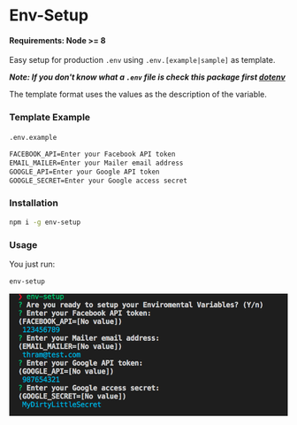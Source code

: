# Env-Setup

#### Requirements: Node >= 8

Easy setup for production `.env` using `.env.[example|sample]` as template.

***Note: If you don't know what a `.env` file is check this package first [dotenv](https://www.npmjs.com/package/dotenv)***

The template format uses the values as the description of the variable.

### Template Example

`.env.example`

```
FACEBOOK_API=Enter your Facebook API token
EMAIL_MAILER=Enter your Mailer email address
GOOGLE_API=Enter your Google API token
GOOGLE_SECRET=Enter your Google access secret
```

### Installation

```bash
npm i -g env-setup
```

### Usage

You just run:

```bash
env-setup
```

![Screenshot](env-setup-screenshot.png)
